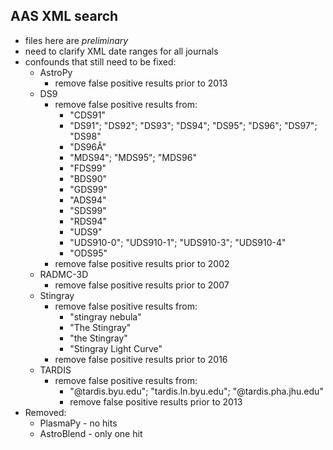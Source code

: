 ## AAS XML search
* files here are *preliminary*
* need to clarify XML date ranges for all journals
* confounds that still need to be fixed:
  + AstroPy
    + remove false positive results prior to 2013
  + DS9
    + remove false positive results from: 
      + "CDS91" 
      + "DS91"; "DS92"; "DS93"; "DS94"; "DS95"; "DS96"; "DS97"; "DS98"
      + "DS96Â"  
      + "MDS94"; "MDS95"; "MDS96"
      + "FDS99"
      + "BDS90"
      + "GDS99"
      + "ADS94"
      + "SDS99"
      + "RDS94"
      + "UDS9"
      + "UDS910-0"; "UDS910-1"; "UDS910-3"; "UDS910-4"
      + "ODS95"
    + remove false positive results prior to 2002
  + RADMC-3D
    + remove false positive results prior to 2007
  + Stingray
    + remove false positive results from:
      + "stingray nebula"
      + "The Stingray"
      + "the Stingray"
      + "Stingray Light Curve"
    + remove false positive results prior to 2016
  + TARDIS
    + remove false positive results from:
      + "@tardis.byu.edu"; "tardis.ln.byu.edu"; "@tardis.pha.jhu.edu" 
      + remove false positive results prior to 2013
* Removed: 
  + PlasmaPy - no hits
  + AstroBlend - only one hit
